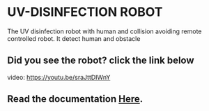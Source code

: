 # UV-DISINFECTION ROBOT
The UV disinfection robot with human and collision avoiding remote controlled robot. It detect human and obstacle  
## Did you see the robot? click the link below
video: https://youtu.be/sraJttDIWnY

## Read the documentation [Here](https://www.hackster.io/361458/uv-disinfection-robot-da0cd0).
